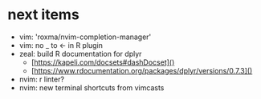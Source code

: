 # next items 

- vim: 'roxma/nvim-completion-manager' 
- vim: no _ to <- in R plugin
- zeal: build R documentation for dplyr
  * [https://kapeli.com/docsets#dashDocset]()
  * [https://www.rdocumentation.org/packages/dplyr/versions/0.7.3]()
- nvim: r linter?
- nvim: new terminal shortcuts from vimcasts
